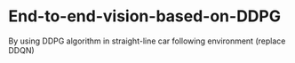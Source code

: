 # End-to-end-vision-based-on-DDPG
By using DDPG algorithm in straight-line car following environment (replace DDQN)
